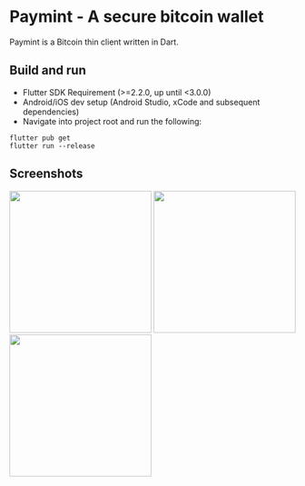 # Paymint - A secure bitcoin wallet
Paymint is a Bitcoin thin client written in Dart. 

## Build and run
- Flutter SDK Requirement (>=2.2.0, up until <3.0.0)
- Android/iOS dev setup (Android Studio, xCode and subsequent dependencies)
- Navigate into project root and run the following:
```
flutter pub get
flutter run --release
```

## Screenshots
<img src="https://i.imgur.com/70G94CL.jpg" width="250">
<img src="https://i.imgur.com/be1PPT6.jpg" width="250">
<img src="https://i.imgur.com/y7OHzfA.jpg" width="250">

